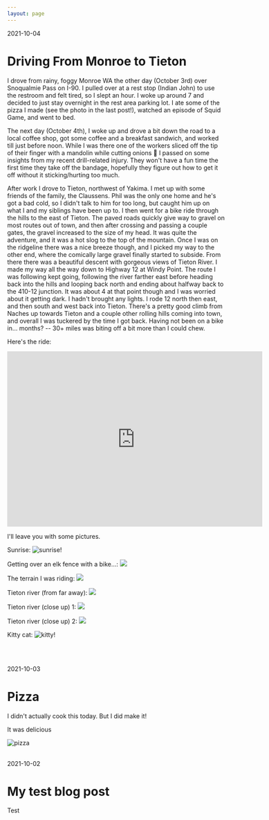 ```yaml
---
layout: page
---
```


2021-10-04
# Driving From Monroe to Tieton

I drove from rainy, foggy Monroe WA the other day (October 3rd) over Snoqualmie Pass on I-90. I pulled over at a rest stop (Indian John) to use the restroom and felt tired, so I slept an hour. I woke up around 7 and decided to just stay overnight in the rest area parking lot. I ate some of the pizza I made (see the photo in the last post!), watched an episode of Squid Game, and went to bed.

The next day (October 4th), I woke up and drove a bit down the road to a local coffee shop, got some coffee and a breakfast sandwich, and worked till just before noon. While I was there one of the workers sliced off the tip of their finger with a mandolin while cutting onions 😬 I passed on some insights from my recent drill-related injury. They won't have a fun time the first time they take off the bandage, hopefully they figure out how to get it off without it sticking/hurting too much.

After work I drove to Tieton, northwest of Yakima. I met up with some friends of the family, the Claussens. Phil was the only one home and he's got a bad cold, so I didn't talk to him for too long, but caught him up on what I and my siblings have been up to. I then went for a bike ride through the hills to the east of Tieton. The paved roads quickly give way to gravel on most routes out of town, and then after crossing and passing a couple gates, the gravel increased to the size of my head. It was quite the adventure, and it was a hot slog to the top of the mountain. Once I was on the ridgeline there was a nice breeze though, and I picked my way to the other end, where the comically large gravel finally started to subside. From there there was a beautiful descent with gorgeous views of Tieton River. I made my way all the way down to Highway 12 at Windy Point. The route I was following kept going, following the river farther east before heading back into the hills and looping back north and ending about halfway back to the 410-12 junction. It was about 4 at that point though and I was worried about it getting dark. I hadn't brought any lights. I rode 12 north then east, and then south and west back into Tieton. There's a pretty good climb from Naches up towards Tieton and a couple other rolling hills coming into town, and overall I was tuckered by the time I got back. Having not been on a bike in... months? -- 30+ miles was biting off a bit more than I could chew.

Here's the ride:
<iframe height='405' width='590' frameborder='0' allowtransparency='true' scrolling='no' src='https://www.strava.com/activities/6064986504/embed/3a28e445d1fa57560db5498f53bb144520b934c0'></iframe>

I'll leave you with some pictures.

Sunrise:
![sunrise!](https://i.imgur.com/FdUfU8E.jpg)

Getting over an elk fence with a bike...:
![](https://i.imgur.com/Ix25h7V.jpg)

The terrain I was riding:
![](https://i.imgur.com/4RHgHET.jpg)

Tieton river (from far away):
![](https://i.imgur.com/SilVasd.jpg)

Tieton river (close up) 1:
![](https://i.imgur.com/ZmDD2Lm.jpg)

Tieton river (close up) 2:
![](https://i.imgur.com/UyGOV5Q.jpg)

Kitty cat:
![kitty!](https://i.imgur.com/ChZcWB1.jpg)

<br />
<br />

2021-10-03
# Pizza

I didn't actually cook this today. But I did make it!

It was delicious

![pizza](https://i.imgur.com/daD6B41.jpg)
<br />
<br />

2021-10-02
# My test blog post

Test
<br />
<br />

